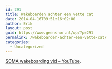 ```yaml
---
id: 291
title: Wakeboarden achter een vette cat
date: 2014-04-16T09:51:16+02:00
author: Erik
layout: post
guid: https://www.geensnor.nl/wp/?p=291
permalink: /wakeboarden-achter-een-vette-cat/
categories:
  - Uncategorized
---
```

[SOMA wakeboarding vid &#8211; YouTube](https://www.youtube.com/watch?v=DlZ6v6nXR9o).